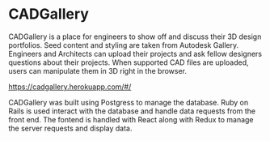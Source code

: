 # CADGallery



CADGallery is a place for engineers to show off and discuss their 3D design portfolios. Seed content and styling are taken from Autodesk Gallery. Engineers and Architects can upload their projects and ask fellow designers questions about their projects. When supported CAD files are uploaded, users can manipulate them in 3D right in the browser. 

https://cadgallery.herokuapp.com/#/

CADGallery was built using Postgress to manage the database. Ruby on Rails is used interact with the database and handle data requests from the front end. The fontend is handled with React along with Redux to manage the server requests and display data. 


